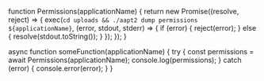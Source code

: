 function Permissions(applicationName) {
    return new Promise((resolve, reject) => {
      exec(`cd uploads && ./aapt2 dump permissions ${applicationName}`, (error, stdout, stderr) => {
        if (error) {
          reject(error);
        } else {
          resolve(stdout.toString());
        }
      });
    });
  }

  async function someFunction(applicationName) {
    try {
      const permissions = await Permissions(applicationName);
      console.log(permissions);
    } catch (error) {
      console.error(error);
    }
  }
